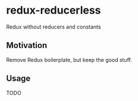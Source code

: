 # redux-reducerless
Redux without reducers and constants

## Motivation
Remove Redux boilerplate, but keep the good stuff.

## Usage
TODO
